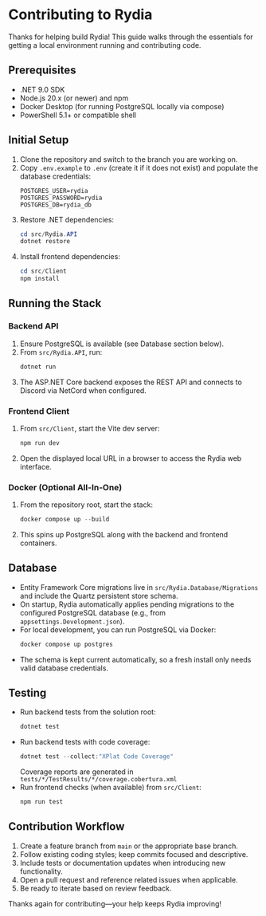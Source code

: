 # Contributing to Rydia

Thanks for helping build Rydia! This guide walks through the essentials for getting a local environment running and contributing code.

## Prerequisites

- .NET 9.0 SDK
- Node.js 20.x (or newer) and npm
- Docker Desktop (for running PostgreSQL locally via compose) 
- PowerShell 5.1+ or compatible shell

## Initial Setup

1. Clone the repository and switch to the branch you are working on.
2. Copy `.env.example` to `.env` (create it if it does not exist) and populate the database credentials:
	```env
	POSTGRES_USER=rydia
	POSTGRES_PASSWORD=rydia
	POSTGRES_DB=rydia_db
	```
3. Restore .NET dependencies:
	```powershell
	cd src/Rydia.API
	dotnet restore
	```
4. Install frontend dependencies:
	```powershell
	cd src/Client
	npm install
	```

## Running the Stack

### Backend API

1. Ensure PostgreSQL is available (see Database section below).
2. From `src/Rydia.API`, run:
	```powershell
	dotnet run
	```
3. The ASP.NET Core backend exposes the REST API and connects to Discord via NetCord when configured.

### Frontend Client

1. From `src/Client`, start the Vite dev server:
	```powershell
	npm run dev
	```
2. Open the displayed local URL in a browser to access the Rydia web interface.

### Docker (Optional All-In-One)

1. From the repository root, start the stack:
	```powershell
	docker compose up --build
	```
2. This spins up PostgreSQL along with the backend and frontend containers.

## Database

- Entity Framework Core migrations live in `src/Rydia.Database/Migrations` and include the Quartz persistent store schema.
- On startup, Rydia automatically applies pending migrations to the configured PostgreSQL database (e.g., from `appsettings.Development.json`).
- For local development, you can run PostgreSQL via Docker:
  ```powershell
  docker compose up postgres
  ```
- The schema is kept current automatically, so a fresh install only needs valid database credentials.

## Testing

- Run backend tests from the solution root:
  ```powershell
  dotnet test
  ```
- Run backend tests with code coverage:
  ```powershell
  dotnet test --collect:"XPlat Code Coverage"
  ```
  Coverage reports are generated in `tests/*/TestResults/*/coverage.cobertura.xml`
- Run frontend checks (when available) from `src/Client`:
  ```powershell
  npm run test
  ```

## Contribution Workflow

1. Create a feature branch from `main` or the appropriate base branch.
2. Follow existing coding styles; keep commits focused and descriptive.
3. Include tests or documentation updates when introducing new functionality.
4. Open a pull request and reference related issues when applicable.
5. Be ready to iterate based on review feedback.

Thanks again for contributing—your help keeps Rydia improving!
